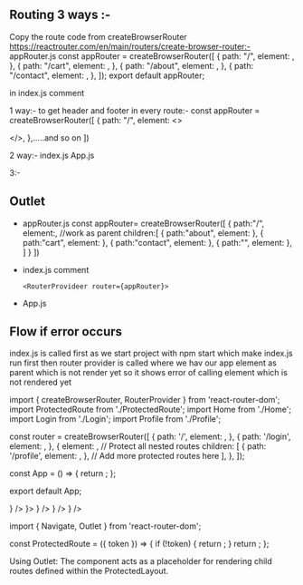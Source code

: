 ## Routing 3 ways :-
Copy the route code from createBrowserRouter  https://reactrouter.com/en/main/routers/create-browser-router:-
    appRouter.js
    const appRouter = createBrowserRouter([
        {
            path: "/",
            element: <Body />,
        },
        {
            path: "/cart",
            element: <Cart />,
        },
        {
            path: "/about",
            element: <About />,
        },
        {
            path: "/contact",
            element: <Contact />,
        },
        ]);
    export default appRouter;

 in index.js <RouterProvider router={appRouter} />
 comment <App/>


 1 way:- to get header and footer in every route:- 
        const appRouter = createBrowserRouter([
        {
            path: "/",
            element: <><Head/><Body /><Footer/></>,
        },.....and so on
        ])

 2 way:- 
        index.js
            <App/>
        App.js
            <Head/>
                <ReactProvider router={appRouter}/>
            <Footer/>
3:-
## Outlet

* appRouter.js
    const appRouter= createBrowserRouter([
        {
        path:"/",
        element:<App/>,         //work as parent
        children:[
            {
                path:"about",
                element:<About/>
            },
            {
                path:"cart",
                element:<Cart/>
            },
            {
                path:"contact",
                element:<Contact/>
            },
            {
                path:"",
                element:<Body/>
            },
        ]
        }
    ])

 *  index.js
        comment <App/>

        <RouterProvideer router={appRouter}>

* App.js
    <Head/>
        <Outlet/>
    <Footer/>




## Flow if error occurs
 index.js is called first as we start project with npm start which make index.js run first
 then router provider is called where we hav our app element as parent which is not render yet
 so it shows error of calling element which is not rendered yet


 <!-- Protected Route -->
 import { createBrowserRouter, RouterProvider } from 'react-router-dom';
import ProtectedRoute from './ProtectedRoute';
import Home from './Home';
import Login from './Login';
import Profile from './Profile';

const router = createBrowserRouter([
    {
        path: '/',
        element: <Home />,
    },
    {
        path: '/login',
        element: <Login />,
    },
    {
        element: <ProtectedRoute token={token} />, // Protect all nested routes
        children: [
            {
                path: '/profile',
                element: <Profile />,
            },
            // Add more protected routes here
        ],
    },
]);

const App = () => {
    return <RouterProvider router={router} />;
};

export default App;


<!-- Browser router -->
<Routes>
    <Route path="/login" element={<Login />} />
    <Route element={<ProtectedRoute token={token} />}>
        <Route path="/profile" element={<Profile />} />
        <Route path="/emi-tracker" element={<EMITracker />} />
        <Route path="/application-status" element={<ApplicationStatus />} />
    </Route>
</Routes>





<!-- ===================================== -->
import { Navigate, Outlet } from 'react-router-dom';

const ProtectedRoute = ({ token }) => {
    if (!token) {
        return <Navigate to="/login" replace />;
    }
    return <Outlet />;
};





Using Outlet: The <Outlet> component acts as a placeholder for rendering child routes defined within the ProtectedLayout.